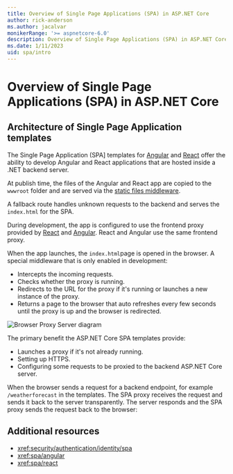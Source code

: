 ```yaml
---
title: Overview of Single Page Applications (SPA) in ASP.NET Core
author: rick-anderson
ms.author: jacalvar
monikerRange: '>= aspnetcore-6.0'
description: Overview of Single Page Applications (SPA) in ASP.NET Core
ms.date: 1/11/2023
uid: spa/intro
---
```

# Overview of Single Page Applications (SPA) in ASP.NET Core

## Architecture of Single Page Application templates

The Single Page Application (SPA] templates for [Angular](https://angular.io/) and [React](https://reactjs.org/) offer the ability to develop Angular and React applications that are hosted inside a .NET backend server.

At publish time, the files of the Angular and React app are copied to the `wwwroot` folder and are served via the [static files middleware](xref:fundamentals/static-files).

A fallback route handles unknown requests to the backend and serves the `index.html` for the SPA.

During development, the app is configured to use the frontend proxy provided by [React](https://reactjs.org/) and [Angular](https://angular.io/). React and Angular use the same frontend proxy.

When the app launches, the `index.html`page is opened in the browser. A special middleware that is only enabled in development:

* Intercepts the incoming requests.
* Checks whether the proxy is running.
* Redirects to the URL for the proxy if it's running or launches a new instance of the proxy.
* Returns a page to the browser that auto refreshes every few seconds until the proxy is up and the browser is redirected.

![Browser Proxy Server diagram](~/client-side/spa/intro/static/1_BPS.png)

The primary benefit the ASP.NET Core SPA templates provide:

* Launches a proxy if it's not already running.
* Setting up HTTPS.
* Configuring some requests to be proxied to the backend ASP.NET Core server.

When the browser sends a request for a backend endpoint, for example `/weatherforecast` in the templates. The SPA proxy receives the request and sends it back to the server transparently. The server responds and the SPA proxy sends the request back to the browser:



## Additional resources

* <xref:security/authentication/identity/spa>
* <xref:spa/angular>
* <xref:spa/react>
